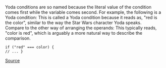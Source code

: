 Yoda conditions are so named because the literal value of the condition comes first while the variable comes second. For example, the following is a Yoda condition:
This is called a Yoda condition because it reads as, "red is the color", similar to the way the Star Wars character Yoda speaks. Compare to the other way of arranging the operands:
This typically reads, "color is red", which is arguably a more natural way to describe the comparison.

```
if ("red" === color) {
// ... }

```

[Source](http://eslint.org/docs/rules/yoda)
